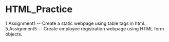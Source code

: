 # HTML_Practice

1.Assignment1 -- Create a static webpage using table tags in html.
5.Assignment5 -- Create employee registration webpage using HTML form objects.
